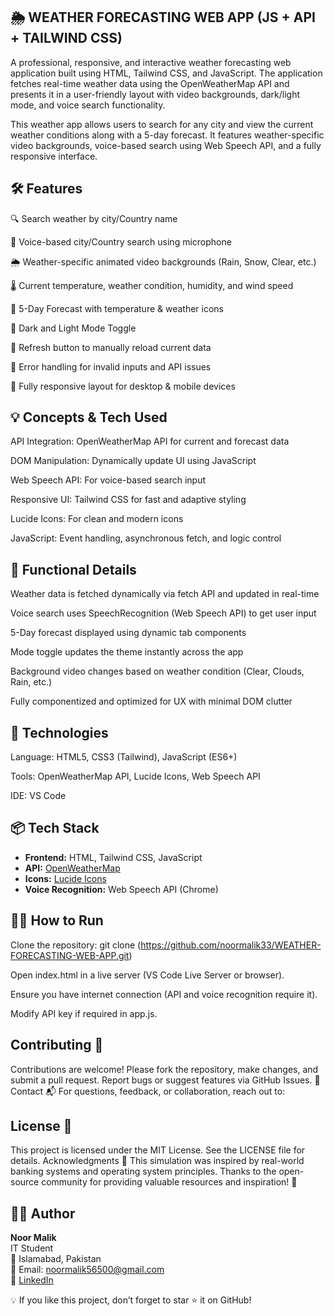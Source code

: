 ## 🌦️ WEATHER FORECASTING WEB APP (JS + API + TAILWIND CSS)
A professional, responsive, and interactive weather forecasting web application built using HTML, Tailwind CSS, and JavaScript. The application fetches real-time weather data using the OpenWeatherMap API and presents it in a user-friendly layout with video backgrounds, dark/light mode, and voice search functionality.

This weather app allows users to search for any city and view the current weather conditions along with a 5-day forecast. It features weather-specific video backgrounds, voice-based search using Web Speech API, and a fully responsive interface.

## 🛠 Features
🔍 Search weather by city/Country name

🎤 Voice-based city/Country search using microphone

🌦️ Weather-specific animated video backgrounds (Rain, Snow, Clear, etc.)

🌡️ Current temperature, weather condition, humidity, and wind speed

📆 5-Day Forecast with temperature & weather icons

🌙 Dark and Light Mode Toggle

🔁 Refresh button to manually reload current data

💬 Error handling for invalid inputs and API issues

📱 Fully responsive layout for desktop & mobile devices

## 💡 Concepts & Tech Used
API Integration: OpenWeatherMap API for current and forecast data

DOM Manipulation: Dynamically update UI using JavaScript

Web Speech API: For voice-based search input

Responsive UI: Tailwind CSS for fast and adaptive styling

Lucide Icons: For clean and modern icons

JavaScript: Event handling, asynchronous fetch, and logic control

## 🧪 Functional Details
Weather data is fetched dynamically via fetch API and updated in real-time

Voice search uses SpeechRecognition (Web Speech API) to get user input

5-Day forecast displayed using dynamic tab components

Mode toggle updates the theme instantly across the app

Background video changes based on weather condition (Clear, Clouds, Rain, etc.)

Fully componentized and optimized for UX with minimal DOM clutter

## 🔧 Technologies
Language: HTML5, CSS3 (Tailwind), JavaScript (ES6+)

Tools: OpenWeatherMap API, Lucide Icons, Web Speech API

IDE: VS Code

## 📦 Tech Stack

- **Frontend:** HTML, Tailwind CSS, JavaScript
- **API:** [OpenWeatherMap](https://openweathermap.org/api)
- **Icons:** [Lucide Icons](https://lucide.dev/)
- **Voice Recognition:** Web Speech API (Chrome)

## 👨‍💻 How to Run
Clone the repository:
git clone (https://github.com/noormalik33/WEATHER-FORECASTING-WEB-APP.git)

Open index.html in a live server (VS Code Live Server or browser).

Ensure you have internet connection (API and voice recognition require it).

Modify API key if required in app.js.

## Contributing 🤝
Contributions are welcome! Please fork the repository, make changes, and submit a pull request. Report bugs or suggest features via GitHub Issues. 🌟
Contact 📬
For questions, feedback, or collaboration, reach out to:

## License 📝
This project is licensed under the MIT License. See the LICENSE file for details.
Acknowledgments 🙏
This simulation was inspired by real-world banking systems and operating system principles. Thanks to the open-source community for providing valuable resources and inspiration! 🎉

## 👩‍💻 Author

**Noor Malik**  
IT Student  
📍 Islamabad, Pakistan  
📧 Email: noormalik56500@gmail.com  
🔗 [LinkedIn](https://www.linkedin.com/in/noormalik56500/)

💡 If you like this project, don’t forget to star ⭐ it on GitHub!
